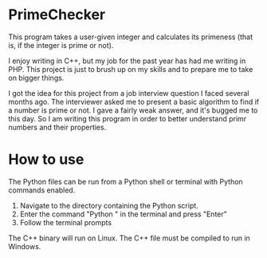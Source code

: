 # PrimeChecker

This program takes a user-given integer and calculates its primeness (that is, if the integer is prime or not).

I enjoy writing in C++, but my job for the past year has had me writing in PHP. This project is just to brush up on my skills and to prepare me to take on bigger things.

I got the idea for this project from a job interview question I faced several months ago. The interviewer asked me to present a basic algorithm to find if a number is prime or not. I gave a fairly weak answer, and it's bugged me to this day. So I am writing this program in order to better understand primr numbers and their properties.

# How to use

The Python files can be run from a Python shell or terminal with Python commands enabled.

1) Navigate to the directory containing the Python script.
2) Enter the command "Python <name of script>" in the terminal and press "Enter"
3) Follow the terminal prompts
  
The C++ binary will run on Linux. The C++ file must be compiled to run in Windows.
